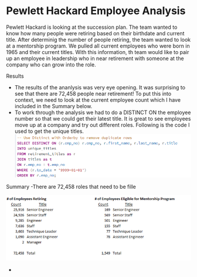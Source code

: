 # Pewlett Hackard Employee Analysis

Pewlett Hackard is looking at the succession plan.  The team wanted to know how many people were retiring based on their birthdate and current title.  After determinig the number of people retiring, the team wanted to look at a mentorship program.  We pulled all current employees who were born in 1965 and their current titles.  With this information, th team would like to pair up an employee in leadership who in near retirement with someone at the company who can grow into the role.

Results
- The results of the ananlysis was very eye opening.  It was surprising to see that there are 72,458 people near retirement!  To put this into context, we need to look at the current employee count which I have included in the Summary below. 
- To work through the analysis we had to do a DISTINCT ON the employee number so that we could get their latest title.  It is great to see employees move up at a company and try out different roles.  Following is the code I used to get the unique titles.
![](/Challenge/DISTINCT.png) 



Summary
-There are 72,458 roles that need to be fille






![](/Challenge/Retirement_Image.png) 

- 
